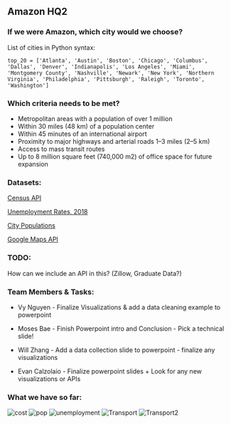 ## Amazon HQ2
### If we were Amazon, which city would we choose?
List of cities in Python syntax:

```top_20 = ['Atlanta', 'Austin', 'Boston', 'Chicago', 'Columbus', 'Dallas', 'Denver', 'Indianapolis', 'Los Angeles', 'Miami', 'Montgomery County', 'Nashville', 'Newark', 'New York', 'Northern Virginia', 'Philadelphia', 'Pittsburgh', 'Raleigh', 'Toronto', 'Washington']```

### Which criteria needs to be met?

* Metropolitan areas with a population of over 1 million
* Within 30 miles (48 km) of a population center
* Within 45 minutes of an international airport
* Proximity to major highways and arterial roads 1–3 miles (2–5 km)
* Access to mass transit routes
* Up to 8 million square feet (740,000 m2) of office space for future expansion

### Datasets:
[Census API](https://www.census.gov/developers/)

[Unemployment Rates, 2018](https://www.bls.gov/web/metro/laummtrk.htm)

[City Populations](https://en.wikipedia.org/wiki/List_of_United_States_cities_by_population)

[Google Maps API](https://developers.google.com/maps/documentation/)

### TODO:
How can we include an API in this? (Zillow, Graduate Data?)

### Team Members & Tasks:
* Vy Nguyen - Finalize Visualizations & add a data cleaning example to powerpoint

* Moses Bae - Finish Powerpoint intro and Conclusion - Pick a technical slide!

* Will Zhang - Add a data collection slide to powerpoint - finalize any visualizations

* Evan Calzolaio - Finalize powerpoint slides + Look for any new visualizations or APIs 

### What we have so far:

![cost](Cost_of_Living_Chart.png)
![pop](Population_in_millions.png)
![unemployment](unemployment_rate.png)
![Transport](summary_plots.png)
![Transport2](scatter_length_v_stations.png)
